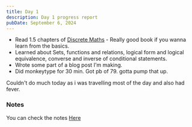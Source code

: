 ```yaml
---
title: Day 1
description: Day 1 progress report
pubDate: September 6, 2024
---
```


<ul>
    <li>Read 1.5 chapters of <a href="https://www.amazon.com/Discrete-Mathematics-Applications-Susanna-Epp/dp/0495391328" class="text-[#fe8019] font-bold no-underline hover:underline" target="_blank">Discrete Maths</a> - Really good book if you wanna learn from the basics.</li>
    <li>Learned about Sets, functions and relations, logical form and logical equivalence, converse and inverse of conditional statements.</li>
    <li>Wrote some part of a blog post I'm making.</li>
    <li>Did <span class="text-gruvred font-bold">monkeytype</span> for 30 min. Got pb of 79. gotta pump that up.</li>
</ul>
Couldn't do much today as i was travelling most of the day and also had fever.

### Notes
You can check the notes <a href="https://github.com/quantinium03/obsidian/tree/main/Maths/Discrete_Maths" class="text-[#fe8019] no-underline hover:underline font-bold" target="_blank">Here</a>
